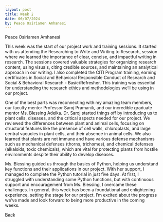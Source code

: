 ```yaml
---
layout: post
title: Week 2
date: 06/07/2024
by: Peace Osiriamen Amhanesi
---
```

Peace Osiriamen Amhanesi
 
This week was the start of our project work and training sessions. It started with us attending the Researching to Write and Writing to Research, session where we learned the importance of clear, concise, and impactful writing in research. The sessions covered valuable strategies for organizing research content, using visuals, citing credible sources, and maintaining an analytical approach in our writing. I also completed the CITI Program training, earning certificates in Social and Behavioral Responsible Conduct of Research and Social & Behavioral Research - Basic/Refresher. This training was essential for understanding the research ethics and methodologies we’ll be using in our project.

One of the best parts was reconnecting with my amazing team members, our faculty mentor Professor Saroj Pramanik, and our incredible graduate mentor Ms. Blessing Adeika. Dr. Saroj started things off by introducing us to plant cells, diseases, and the critical aspects needed for our project. We reviewed the differences between plant and animal cells, focusing on structural features like the presence of cell walls, chloroplasts, and large central vacuoles in plant cells, and their absence in animal cells. We also learned that plants are not immune and have various defense mechanisms such as mechanical defenses (thorns, trichomes), and chemical defenses (alkaloids, toxic chemicals), which are vital for protecting plants from hostile environments despite their ability to develop diseases.

Ms. Blessing guided us through the basics of Python, helping us understand key functions and their applications in our project. With her support, I managed to complete the Python tutorial in just five days. At first, I struggled with understanding some Python functions, but with continuous support and encouragement from Ms. Blessing, I overcame these challenges.
In general, this week has been a foundational and enlightening experience, setting the stage for our project. I’m excited about the progress we’ve made and look forward to being more productive in the coming weeks.

[Back](./)

